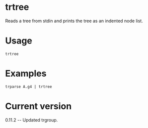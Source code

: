 # trtree

Reads a tree from stdin and prints the tree as an indented node list.

# Usage

    trtree

# Examples

    trparse A.g4 | trtree

# Current version

0.11.2 -- Updated trgroup.
